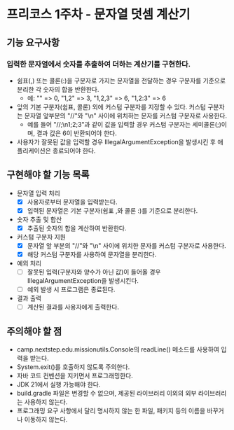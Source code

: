 # 프리코스 1주차 - 문자열 덧셈 계산기

## 기능 요구사항
### 입력한 문자열에서 숫자를 추출하여 더하는 계산기를 구현한다.
- 쉼표(,) 또는 콜론(:)을 구분자로 가지는 문자열을 전달하는 경우 구분자를 기준으로 분리한 각 숫자의 합을 반환한다.
  - 예: "" => 0, "1,2" => 3, "1,2,3" => 6, "1,2:3" => 6
- 앞의 기본 구분자(쉼표, 콜론) 외에 커스텀 구분자를 지정할 수 있다. 커스텀 구분자는 문자열 앞부분의 "//"와 "\n" 사이에 위치하는 문자를 커스텀 구분자로 사용한다.
  - 예를 들어 "//;\n1;2;3"과 같이 값을 입력할 경우 커스텀 구분자는 세미콜론(;)이며, 결과 값은 6이 반환되어야 한다.
- 사용자가 잘못된 값을 입력할 경우 IllegalArgumentException을 발생시킨 후 애플리케이션은 종료되어야 한다.

## 구현해야 할 기능 목록
- 문자열 입력 처리   
   - [x] 사용자로부터 문자열을 입력받는다. 
   - [x] 입력된 문자열은 기본 구분자(쉼표 ,와 콜론 :)를 기준으로 분리한다.
     
- 숫자 추출 및 합산   
   - [x] 추출된 숫자의 합을 계산하여 반환한다.

- 커스텀 구분자 지원   
   - [x] 문자열 앞 부분의 "//"와 "\n" 사이에 위치한 문자를 커스텀 구분자로 사용한다.
   - [x] 해당 커스텀 구분자를 사용하여 문자열을 분리한다.

- 예외 처리   
   - [ ] 잘못된 입력(구분자와 양수가 아닌 값)이 들어올 경우 IllegalArgumentException을 발생시킨다.
   - [ ] 예외 발생 시 프로그램은 종료된다.

- 결과 출력   
   - [ ] 계산된 결과를 사용자에게 출력한다.

## 주의해야 할 점
- camp.nextstep.edu.missionutils.Console의 readLine() 메소드를 사용하여 입력을 받는다.
- System.exit()를 호출하지 않도록 주의한다.
- 자바 코드 컨벤션을 지키면서 프로그래밍한다.
- JDK 21에서 실행 가능해야 한다. 
- build.gradle 파일은 변경할 수 없으며, 제공된 라이브러리 이외의 외부 라이브러리는 사용하지 않는다.
- 프로그래밍 요구 사항에서 달리 명시하지 않는 한 파일, 패키지 등의 이름을 바꾸거나 이동하지 않는다.